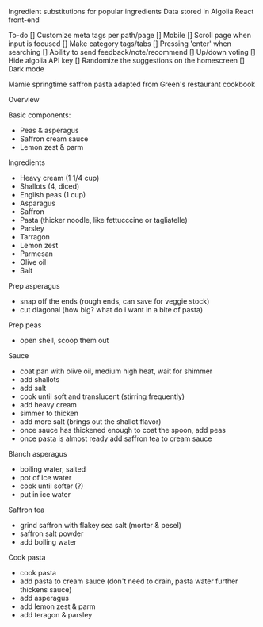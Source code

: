 Ingredient substitutions for popular ingredients
Data stored in Algolia
React front-end

To-do
[] Customize meta tags per path/page
[] Mobile
    [] Scroll page when input is focused
[] Make category tags/tabs
[] Pressing 'enter' when searching
[] Ability to send feedback/note/recommend
[] Up/down voting
[] Hide algolia API key
[] Randomize the suggestions on the homescreen
[] Dark mode


Mamie springtime saffron pasta
adapted from Green's restaurant cookbook

Overview

Basic components:
- Peas & asperagus
- Saffron cream sauce
- Lemon zest & parm

Ingredients
- Heavy cream (1 1/4 cup)
- Shallots (4, diced)
- English peas (1 cup)
- Asparagus
- Saffron
- Pasta (thicker noodle, like fettucccine or tagliatelle)
- Parsley
- Tarragon
- Lemon zest
- Parmesan
- Olive oil
- Salt

Prep asperagus
- snap off the ends (rough ends, can save for veggie stock)
- cut diagonal (how big? what do i want in a bite of pasta)

Prep peas
- open shell, scoop them out

Sauce
- coat pan with olive oil, medium high heat, wait for shimmer
- add shallots
- add salt
- cook until soft and translucent (stirring frequently)
- add heavy cream
- simmer to thicken
- add more salt (brings out the shallot flavor)
- once sauce has thickened enough to coat the spoon, add peas
- once pasta is almost ready add saffron tea to cream sauce

Blanch asperagus
- boiling water, salted
- pot of ice water
- cook until softer (?)
- put in ice water

Saffron tea
- grind saffron with flakey sea salt (morter & pesel)
- saffron salt powder
- add boiling water

Cook pasta
- cook pasta
- add pasta to cream sauce (don't need to drain, pasta water further thickens sauce)
- add asperagus
- add lemon zest & parm
- add teragon & parsley
